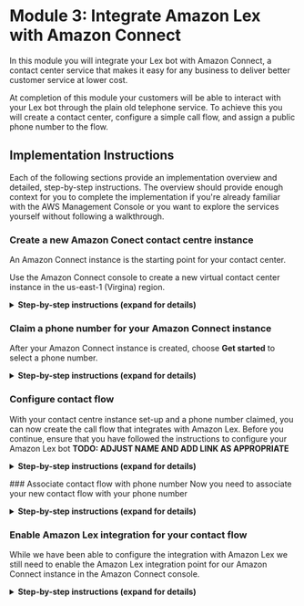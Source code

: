 # Module 3: Integrate Amazon Lex with Amazon Connect
In this module you will integrate your Lex bot with Amazon Connect, a contact center service that makes it easy for any business to deliver better customer service at lower cost.

At completion of this module your customers will be able to interact with your Lex bot through the plain old telephone service.
To achieve this you will create a contact center, configure a simple call flow, and assign a public phone number to the flow. 

## Implementation Instructions

Each of the following sections provide an implementation overview and detailed, step-by-step instructions. The overview should provide enough context for you to complete the implementation if you're already familiar with the AWS Management Console or you want to explore the services yourself without following a walkthrough.

### Create a new Amazon Conect contact centre instance
An Amazon Connect instance is the starting point for your contact center.

Use the Amazon Connect console to create a new virtual contact center instance in the us-east-1 (Virgina) region.

<details>
<summary><strong>Step-by-step instructions (expand for details)</strong></summary><p>

1. From the AWS Management Console, choose **Services** then select **Amazon Connect** under Contact Center.
2. Choose **Add an instance**.
3. For the Identity management step, choose **Store users within Amazon Connect** and type a domain name to complete **Access URL**. This domain is used in your contact center URL and cannot be changed. Choose **Next step**.
4. For the Administrator step, you can **skip** this step for now and add an administrator later on.
5. For the Telephony options step, select **Incoming and Outbound calls**.
6. For the Data storage step, **keep the default** settings and choose **Next step**.
7. For the Review and Create step, review your settings and then choose **Create Instance**. 
</p></details>

### Claim a phone number for your Amazon Connect instance
After your Amazon Connect instance is created, choose **Get started** to select a phone number. 
<details>
<summary><strong>Step-by-step instructions (expand for details)</strong></summary><p>

1. Choose **Get started** to open the Amazon Connect Welcome screen.
2. Select **Let's go** to claim a phone number.
3. Select **United States +1**, **Direct Dial**, and choose a phone number from the numbers provided. Select **Next**
4. Dial the phone number you selected in step 3 from another phone (e.g. your mobile phone) and choose the menu item to connect with an agent. You can then use the Amazon Connect Contact Control Panel located to the side to accept the call.
5. Select **Continue**. This will open the Amazon Connect console.
</p></details>

### Configure contact flow
With your contact centre instance set-up and a phone number claimed, you can now create the call flow that integrates with Amazon Lex.
Before you continue, ensure that you have followed the instructions to configure your Amazon Lex bot **TODO: ADJUST NAME AND ADD LINK AS APPROPRIATE**
<details>
<summary><strong>Step-by-step instructions (expand for details)</strong></summary><p>

1. In the Amazon Connect Dashboard, use the navigation pane on the left hand side to select **Routing** and **Contact flows**.
<p>
![ContactFlowNavigation](../99_resources/contact_flows_navigation.png)
<p>
2. In the top right corner select **Create contact flow** to open the contact flow editor.
3. Provide a name and a description for your new contact flow 
<p>
![ContactFlowNaming](../99_resources/contact_flow_naming.png)
<p>
4. Expand the **Interact** group of blocks and drag and drop the **Get customer input** block onto the grid.
5. Expand the **Terminate/Transfer** group of blocks and drag and drop the **Disconnect** block onto the grid.
6. Wire up the three building blocks as shown in the image below.
<p>
![ContactFlowNaming](../99_resources/contact_flow_wiring.png)
<p>
7. Double click on the **Get customer input** block to change its configuration. 
	1. Select **Text to speech (Ad hoc)** and enter a welcome message for your callers as shown in the example below.
	2. Select **Amazon Lex** input type
	3. Enter bot name as defined in instructions to set-up Amazon Lex Bot **TODO: ADJUST NAME AND ADD LINK AS APPROPRIATE**
	4. Set Alias to **$LATEST**
	5. Click **Save**
	![ContactFlowNaming](../99_resources/get_customer_input_prompt.png)
	![ContactFlowNaming](../99_resources/get_customer_input_input.png)
8. Click on the **down arrow** (![ContactFlowNaming](../99_resources/down.png)) next to the save button and select **Save & Publish**
9. Confirm publishing of the workflow in selcting the **Save & publish** button.
</p></details>
<p>
### Associate contact flow with phone number
Now you need to associate your new contact flow with your phone number
<details>
<summary><strong>Step-by-step instructions (expand for details)</strong></summary><p>

1. Select **Routing** and **Phone Numbers** on the left hand Amazon Connect navigation pane.
2. Click on the number to edit the contact flow
3. Search and select your contact flow in the **Contact flow/IVR** field.
4. Select **Save** to confirm the contact flow association.
</p></details>

### Enable Amazon Lex integration for your contact flow 
While we have been able to configure the integration with Amazon Lex we still need to enable the Amazon Lex integration point for our Amazon Connect instance in the Amazon Connect console.
<details>
<summary><strong>Step-by-step instructions (expand for details)</strong></summary><p>

1. Open the [Amazon Connect console](https://console.aws.amazon.com/connect/home?region=us-east-1) and select your Amazon Connect instance.
2. Select **Contact flows** on the left hand navigation.
3. In the **Amazon Lex** section select **+ Add Lex Bot**, select your bot name and select **Save Lex Bots**.


### Test your Amazon Lex enabled Amazon Connect contact flow
Dial your phone number to confirm functionality of contact flow and Amazon Lex integration.




